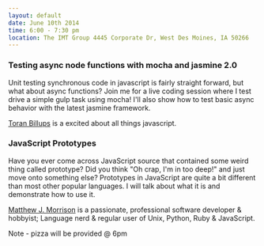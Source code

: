 ```yaml
---
layout: default
date: June 10th 2014
time: 6:00 - 7:30 pm
location: The IMT Group 4445 Corporate Dr, West Des Moines, IA 50266
---
```


### Testing async node functions with mocha and jasmine 2.0

Unit testing synchronous code in javascript is fairly straight forward, but what about async functions? Join me for a live coding session where I test drive a simple gulp task using mocha! I'll also show how to test basic async behavior with the latest jasmine framework.

[Toran Billups](https://twitter.com/toranb) is a excited about all things javascript.

### JavaScript Prototypes

Have you ever come across JavaScript source that contained some weird thing called prototype? Did you think "Oh crap, I'm in too deep!" and just move onto something else? Prototypes in JavaScript are quite a bit different than most other popular languages. I will talk about what it is and demonstrate how to use it.

[Matthew J. Morrison](https://twitter.com/mattjmorrison) is a passionate, professional software developer & hobbyist; Language nerd & regular user of Unix, Python, Ruby & JavaScript.

Note - pizza will be provided @ 6pm
